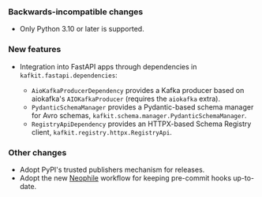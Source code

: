 ### Backwards-incompatible changes

- Only Python 3.10 or later is supported.

### New features

- Integration into FastAPI apps through dependencies in `kafkit.fastapi.dependencies`:

  - `AioKafkaProducerDependency` provides a Kafka producer based on aiokafka's `AIOKafkaProducer` (requires the `aiokafka` extra).
  - `PydanticSchemaManager` provides a Pydantic-based schema manager for Avro schemas, `kafkit.schema.manager.PydanticSchemaManager`.
  - `RegistryApiDependency` provides an HTTPX-based Schema Registry client, `kafkit.registry.httpx.RegistryApi`.

### Other changes

- Adopt PyPI's trusted publishers mechanism for releases.
- Adopt the new [Neophile](https://github.com/lsst-sqre/neophile) workflow for keeping pre-commit hooks up-to-date.
